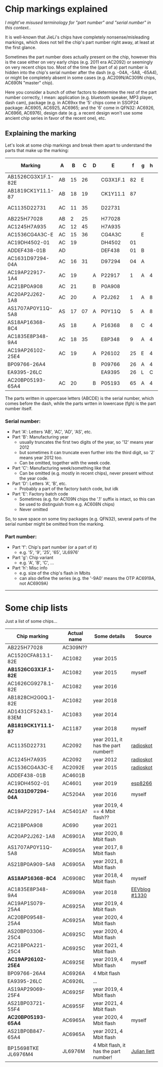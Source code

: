 # Chip markings explained

_I might've misused terminology for "part number" and "serial number" in this context.._

It is well-known that JieLi's chips have completely nonsense/misleading markings, which does not tell the chip's part number right away, at least at the first glance.

Sometimes the part number does actually present on the chip, however this is the case either on very early chips (e.g. 2011 era AC2092) or seemingly on very recent chips too.
Most of the time the (part of a) part number is hidden into the chip's serial number after the dash (e.g. -04A, -5A8, -65A4), or might be completely absent in some cases (e.g. AC209N/AC309N chips, AC690N "master" chip).

Here you consider a bunch of other factors to determine the rest of the part number correctly, I mean: application (e.g. bluetooth speaker, MP3 player, dash cam), package (e.g. in AC69xx the '5' chips come in SSOP24 package: AC6905, AC6925, AC6965; and the '6' come in QFN32: AC6926, AC6966, AC6976), design date (e.g. a recent design won't use some ancient chip series in favor of the recent one), etc.

## Explaining the marking

Let's look at some chip markings and break them apart to understand the parts that make up the marking:

| Marking             | A  | B  | C  | D | E        | f  | g | h | Actual name      |
|---------------------|----|----|----|---|----------|----|---|---|------------------|
| AB1526CG3X1F.1-82E  | AB | 15 | 26 |   | CG3X1F.1 | 82 | E |   | AC1082E          |
| AB1819CK1Y11.1-87   | AB | 18 | 19 |   | CK1Y11.1 | 87 |   |   | AC1187           |
| AC1135D22731        | AC | 11 | 35 |   | D22731   |    |   |   | AC2092 (indeed!) |
| AB225H77028         | AB | 2  | 25 |   | H77028   |    |   |   | ACx09N           |
| AC1245H7A935        | AC | 12 | 45 |   | H7A935   |    |   |   | AC2092           |
| AC1536CG4A3C-E      | AC | 15 | 36 |   | CG4A3C   |    | E |   | AC2092E          |
| AC19DH4502-01       | AC | 19 |    |   | DH4502   | 01 |   |   | AC4601           |
| ADDEF438-01B        | AD |    |    |   | DEF438   | 01 | B |   | AC4601B          |
| AC1631D97294-04A    | AC | 16 | 31 |   | D97294   | 04 | A |   | AC5204A          |
| AC19AP22917-1A4     | AC | 19 |    | A | P22917   | 1  | A | 4 | AC5x01A          |
| AC21BP0A908         | AC | 21 |    | B | P0A908   |    |   |   | AC690N           |
| AC20AP2J262-1A8     | AC | 20 |    | A | P2J262   | 1  | A | 8 | AC6901A          |
| AS1707AP0Y11Q-5A8   | AS | 17 | 07 | A | P0Y11Q   | 5  | A | 8 | AC6905A          |
| AS18AP16368-8C4     | AS | 18 |    | A | P16368   | 8  | C | 4 | AC6908C          |
| AC1835E8P348-9A4    | AC | 18 | 35 |   | E8P348   | 9  | A | 4 | AC6909A          |
| AC19AP26102-25E4    | AC | 19 |    | A | P26102   | 25 | E | 4 | AC6925E          |
| BP09766-26A4        |    |    |    | B | P09766   | 26 | A | 4 | AC6926A          |
| EA9395-26LC         |    |    |    |   | EA9395   | 26 | L | C | AC6926L          |
| AC20BP05193-65A4    | AC | 20 |    | B | P05193   | 65 | A | 4 | AC6965A          |

The parts written in uppercase letters (ABCDE) is the serial number, which comes before the dash, while the parts wrtten in lowercase (fgh) is the part number itself.

### Serial number:

- Part 'A': Letters 'AB', 'AC', 'AD', 'AS', etc.
- Part 'B': Manufacturing year
  * usually truncates the first two digits of the year, so '12' means year 2012
  * but sometimes it can truncate even further into the third digit, so '2' means year 2012 too.
  * Can be omitted, together with the week code.
- Part 'C': Manufacturing week/something like that
  * Can be omitted (e.g. mostly in recent chips), never present without the year code.
- Part 'D': Letters 'A', 'B', etc.
  * Probably a part of the factory batch code, but idk
- Part 'E': Factory batch code
  * Sometimes (e.g. for AC109N chips the '.1' suffix is intact, so this can be used to distinguish from e.g. AC608N chips)
  * Never omitted

So, to save space on some tiny packages (e.g. QFN32), several parts of the serial number might be omitted from the marking.

### Part number:

- Part 'f': Chip's part number (or a part of it)
  * e.g. '5', '9', '25', '65', 'JL6976'
- Part 'g': Chip variant
  * e.g. 'A', 'B', 'C', ...
- Part 'h': Misc info
  * e.g. size of the chip's flash in Mbits
  * can also define the series (e.g. the '-9A0' means the OTP AC6919A, not AC6909A)

----------------------------------------------------------------------------

# Some chip lists

Just a list of some chips...

| Chip marking            | Actual name  | Some details                   | Source |
|-------------------------|--------------|--------------------------------|--------|
| AB225H77028             | AC309N??     |                                |        |
| AC1520CFA813.1-82E      | AC1082       | year 2015                      |        |
| **AB1526CG3X1F.1-82E**  | AC1082       | year 2015                      | myself |
| AC1626CG9278.1-82E      | AC1082       | year 2016                      |        |
| AB1828CH2G0Q.1-82E      | AC1082       | year 2018                      |        |
| AD1431CF5243.1-83EM     | AC1083       | year 2014                      |        |
| **AB1819CK1Y11.1-87**   | AC1187       | year 2018                      | myself |
| AC1135D22731            | AC2092       | year 2011, it has the part number!!| [radioskot](https://cxemi.ru/forum/11-14227-412259-16-1553886662) |
| AC1245H7A935            | AC2092       | year 2012                      | [radioskot](https://cxemi.ru/forum/11-14227-396258-16-1539715165) |
| AC1536CG4A3C-E          | AC2092E      | year 2015                      | [radioskot](https://cxemi.ru/forum/11-14227-412259-16-1553886662) |
| ADDEF438-01B            | AC4601B      |                                |        |
| AC19DH4502-01           | AC4601       | year 2019                      | [esp8266](https://esp8266.ru/forum/threads/jl-soc.5500/post-88589) |
| **AC1631D97294-04A**    | AC5204A      | year 2016                      | myself |
| AC19AP22917-1A4         | AC5401A?     | year 2019, 4 == 4 Mbit flash?? |        |
| AC21BP0A908             | AC690        | year 2021                      |        |
| AC20AP2J262-1A8         | AC6901A      | year 2020, 8 Mbit flash        |        |
| AS1707AP0Y11Q-5A8       | AC6905A      | year 2017, 8 Mbit flash        |        |
| AS21BP0A909-5A8         | AC6905A      | year 2021, 8 Mbit flash        |        |
| **AS18AP16368-8C4**     | AC6908C      | year 2018, 4 Mbit flash        | myself |
| AC1835E8P348-9A4        | AC6909A      | year 2018                      | [EEVblog #1330](https://youtu.be/gj70jpdVMPY?t=702) |
| AC19AP1S079-25A4        | AC6925A      | year 2019, 4 Mbit flash        |        |
| AC20BP09548-25A4        | AC6925A      | year 2020, 4 Mbit flash        |        |
| AS20BP03306-25C4        | AC6925C      | year 2020, 4 Mbit flash        |        |
| AC21BP0A221-25C4        | AC6925C      | year 2021, 4 Mbit flash        |        |
| **AC19AP26102-25E4**    | AC6925E      | year 2019, 4 Mbit flash        | myself |
| BP09766-26A4            | AC6926A      | 4 Mbit flash                   |        |
| EA9395-26LC             | AC6926L      | ...                            |        |
| AS19AP29069-25F4        | AC6925F      | year 2019, 4 Mbit flash        |        |
| AS21BP03721-55F4        | AC6955F      | year 2021, 4 Mbit flash        |        |
| **AC20BP05193-65A4**    | AC6965A      | year 2020, 4 Mbit flash        | myself |
| AS21BP0B847-65A4        | AC6965A      | year 2021, 4 Mbit flash        |        |
| BP15698TKE JL6976M4     | JL6976M      | 4 Mbit flash, it has the part number! | [Julian Ilett](https://youtu.be/Ww3OU6scz1A?t=148) |
